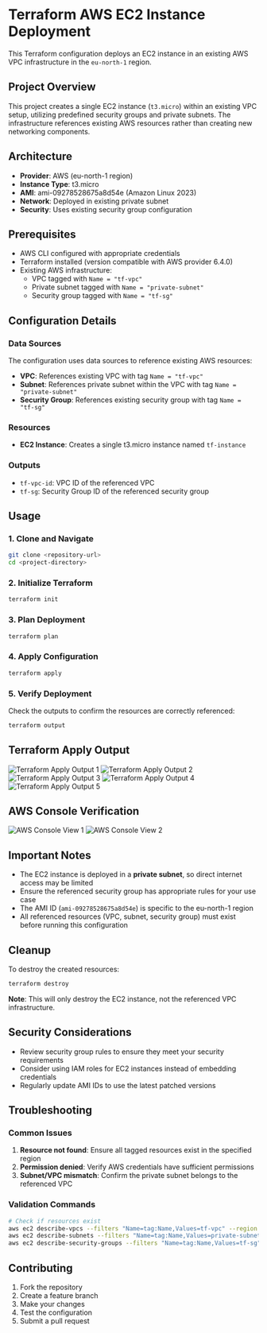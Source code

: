 # Terraform AWS EC2 Instance Deployment

This Terraform configuration deploys an EC2 instance in an existing AWS VPC infrastructure in the `eu-north-1` region.

## Project Overview

This project creates a single EC2 instance (`t3.micro`) within an existing VPC setup, utilizing predefined security groups and private subnets. The infrastructure references existing AWS resources rather than creating new networking components.

## Architecture

- **Provider**: AWS (eu-north-1 region)
- **Instance Type**: t3.micro
- **AMI**: ami-09278528675a8d54e (Amazon Linux 2023)
- **Network**: Deployed in existing private subnet
- **Security**: Uses existing security group configuration

## Prerequisites

- AWS CLI configured with appropriate credentials
- Terraform installed (version compatible with AWS provider 6.4.0)
- Existing AWS infrastructure:
  - VPC tagged with `Name = "tf-vpc"`
  - Private subnet tagged with `Name = "private-subnet"`
  - Security group tagged with `Name = "tf-sg"`

## Configuration Details

### Data Sources
The configuration uses data sources to reference existing AWS resources:

- **VPC**: References existing VPC with tag `Name = "tf-vpc"`
- **Subnet**: References private subnet within the VPC with tag `Name = "private-subnet"`
- **Security Group**: References existing security group with tag `Name = "tf-sg"`

### Resources
- **EC2 Instance**: Creates a single t3.micro instance named `tf-instance`

### Outputs
- `tf-vpc-id`: VPC ID of the referenced VPC
- `tf-sg`: Security Group ID of the referenced security group

## Usage

### 1. Clone and Navigate
```bash
git clone <repository-url>
cd <project-directory>
```

### 2. Initialize Terraform
```bash
terraform init
```

### 3. Plan Deployment
```bash
terraform plan
```

### 4. Apply Configuration
```bash
terraform apply
```

### 5. Verify Deployment
Check the outputs to confirm the resources are correctly referenced:
```bash
terraform output
```

## Terraform Apply Output

![Terraform Apply Output 1](tf-task1.png)
![Terraform Apply Output 2](tf-task-2.png)
![Terraform Apply Output 3](tf-task3.png)
![Terraform Apply Output 4](tf-task4.png)
![Terraform Apply Output 5](tf-task-5.png)

## AWS Console Verification

![AWS Console View 1](tf-task-6.png)
![AWS Console View 2](tf-task-7.png)


## Important Notes

- The EC2 instance is deployed in a **private subnet**, so direct internet access may be limited
- Ensure the referenced security group has appropriate rules for your use case
- The AMI ID (`ami-09278528675a8d54e`) is specific to the eu-north-1 region
- All referenced resources (VPC, subnet, security group) must exist before running this configuration

## Cleanup

To destroy the created resources:
```bash
terraform destroy
```

**Note**: This will only destroy the EC2 instance, not the referenced VPC infrastructure.

## Security Considerations

- Review security group rules to ensure they meet your security requirements
- Consider using IAM roles for EC2 instances instead of embedding credentials
- Regularly update AMI IDs to use the latest patched versions

## Troubleshooting

### Common Issues
1. **Resource not found**: Ensure all tagged resources exist in the specified region
2. **Permission denied**: Verify AWS credentials have sufficient permissions
3. **Subnet/VPC mismatch**: Confirm the private subnet belongs to the referenced VPC

### Validation Commands
```bash
# Check if resources exist
aws ec2 describe-vpcs --filters "Name=tag:Name,Values=tf-vpc" --region eu-north-1
aws ec2 describe-subnets --filters "Name=tag:Name,Values=private-subnet" --region eu-north-1
aws ec2 describe-security-groups --filters "Name=tag:Name,Values=tf-sg" --region eu-north-1
```

## Contributing

1. Fork the repository
2. Create a feature branch
3. Make your changes
4. Test the configuration
5. Submit a pull request

